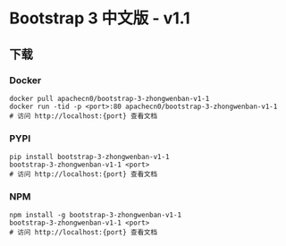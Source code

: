 # Bootstrap 3 中文版 - v1.1

## 下载

### Docker

```
docker pull apachecn0/bootstrap-3-zhongwenban-v1-1
docker run -tid -p <port>:80 apachecn0/bootstrap-3-zhongwenban-v1-1
# 访问 http://localhost:{port} 查看文档
```

### PYPI

```
pip install bootstrap-3-zhongwenban-v1-1
bootstrap-3-zhongwenban-v1-1 <port>
# 访问 http://localhost:{port} 查看文档
```

### NPM

```
npm install -g bootstrap-3-zhongwenban-v1-1
bootstrap-3-zhongwenban-v1-1 <port>
# 访问 http://localhost:{port} 查看文档
```